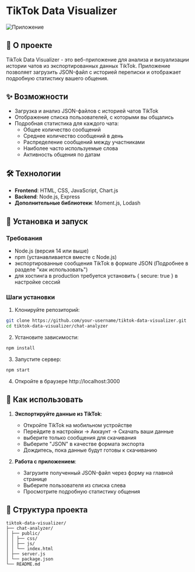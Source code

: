 # TikTok Data Visualizer

![Приложение](https://github.com/user-attachments/assets/f4674196-f87d-4703-be37-3b089fae5d06)

## 📱 О проекте

TikTok Data Visualizer - это веб-приложение для анализа и визуализации истории чатов из экспортированных данных TikTok. Приложение позволяет загрузить JSON-файл с историей переписки и отображает подробную статистику вашего общения.

## ✨ Возможности

- Загрузка и анализ JSON-файлов с историей чатов TikTok
- Отображение списка пользователей, с которыми вы общались
- Подробная статистика для каждого чата:
  - Общее количество сообщений
  - Среднее количество сообщений в день
  - Распределение сообщений между участниками
  - Наиболее часто используемые слова
  - Активность общения по датам

## 🛠 Технологии

- **Frontend**: HTML, CSS, JavaScript, Chart.js
- **Backend**: Node.js, Express
- **Дополнительные библиотеки**: Moment.js, Lodash

## 🚀 Установка и запуск

### Требования

- Node.js (версия 14 или выше)
- npm (устанавливается вместе с Node.js)
- экспортированные сообщения TikTok в формате JSON (Подробнее в разделе "как использовать")
- для хостинга в production требуется установить { secure: true } в настройке сессий

### Шаги установки

1. Клонируйте репозиторий:

```bash
git clone https://github.com/your-username/tiktok-data-visualizer.git
cd tiktok-data-visualizer/chat-analyzer
```

2. Установите зависимости:

```bash
npm install
```

3. Запустите сервер:

```bash
npm start
```

4. Откройте в браузере http://localhost:3000

## 📖 Как использовать

1. **Экспортируйте данные из TikTok**:

   - Откройте TikTok на мобильном устройстве
   - Перейдите в настройки → Аккаунт → Скачать ваши данные
   - выберите только сообщения для скачивания
   - Выберите "JSON" в качестве формата экспорта
   - Дождитесь, пока данные будут готовы к скачиванию

2. **Работа с приложением**:
   - Загрузите полученный JSON-файл через форму на главной странице
   - Выберите пользователя из списка слева
   - Просмотрите подробную статистику общения

## 🧩 Структура проекта
```
tiktok-data-visualizer/
├── chat-analyzer/
│ ├── public/
│ │ ├── css/
│ │ ├── js/
│ │ └── index.html
│ ├── server.js
│ └── package.json
└── README.md
```
